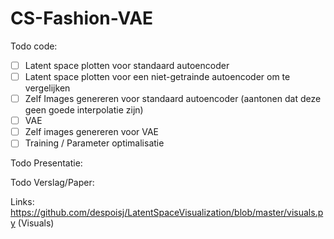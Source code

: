 # CS-Fashion-VAE

Todo code:
- [ ] Latent space plotten voor standaard autoencoder
- [ ] Latent space plotten voor een niet-getrainde autoencoder om te vergelijken
- [ ] Zelf Images genereren voor standaard autoencoder (aantonen dat deze geen goede interpolatie zijn)
- [ ] VAE
- [ ] Zelf images genereren voor VAE
- [ ] Training / Parameter optimalisatie
 
Todo Presentatie:

Todo Verslag/Paper:


Links:
  https://github.com/despoisj/LatentSpaceVisualization/blob/master/visuals.py (Visuals)

